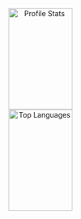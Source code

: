 <!-- https://github.com/anuraghazra/github-readme-stats -->

<!-- Profile Overview -->
<p align='center'>
	<img
		height='200px'
    width='50%'
		alt='Profile Stats'
		src='https://github-readme-stats.vercel.app/api?username=T3Lakuna&count_private=true&show_icons=true&theme=tokyonight&include_all_commits=true'
	/>
	<img
		 height='200px'
     width='50%'
		 alt='Top Languages'
		 src='https://github-readme-stats.vercel.app/api/top-langs/?username=T3Lakuna&langs_count=10&layout=compact&theme=tokyonight'
	/>
</p>
